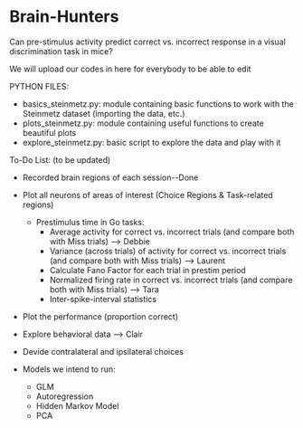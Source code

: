 # Brain-Hunters
Can pre-stimulus activity predict correct vs. incorrect response in a visual discrimination task in mice?

We will upload our codes in here for everybody to be able to edit  

PYTHON FILES:
  - basics_steinmetz.py: module containing basic functions to work with the Steinmetz dataset (importing the data, etc.)
  - plots_steinmetz.py: module containing useful functions to create beautiful plots
  - explore_steinmetz.py: basic script to explore the data and play with it


To-Do List: (to be updated)

- Recorded brain regions of each session--Done
- Plot all neurons of areas of interest (Choice Regions & Task-related regions)
    - Prestimulus time in Go tasks:
       - Average activity for correct vs. incorrect trials (and compare both with Miss trials) --> Debbie
       - Variance (across trials) of activity for correct vs. incorrect trials (and compare both with Miss trials) --> Laurent
       - Calculate Fano Factor for each trial in prestim period
       - Normalized firing rate in correct vs. incorrect trials (and compare both with Miss trials) --> Tara
       - Inter-spike-interval statistics 

- Plot the performance (proportion correct)
- Explore behavioral data --> Clair
- Devide contralateral and ipsilateral choices
- Models we intend to run:
   - GLM
   - Autoregression 
   - Hidden Markov Model
   - PCA


